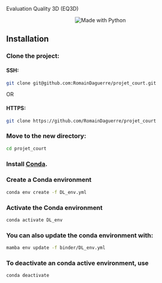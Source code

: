  Evaluation Quality 3D (EQ3D)


<p align="center">
    <img alt="Made with Python" src="https://img.shields.io/badge/Made%20with-Python-1f425f.svg?color=%23539fc9">
</p>

## Installation

### Clone the project:

#### SSH:
```bash
git clone git@github.com:RomainDaguerre/projet_court.git
```
OR
#### HTTPS:
```bash
git clone https://github.com/RomainDaguerre/projet_court
```

### Move to the new directory:
```bash
cd projet_court
```

### Install [Conda](https://docs.conda.io/projects/conda/en/latest/user-guide/install/index.html).

### Create a Conda environment

```bash
conda env create -f DL_env.yml
```

### Activate the Conda environment

```bash
conda activate DL_env
```

### You can also update the conda environment with:

```bash
mamba env update -f binder/DL_env.yml
```

### To deactivate an conda active environment, use

```
conda deactivate
```
